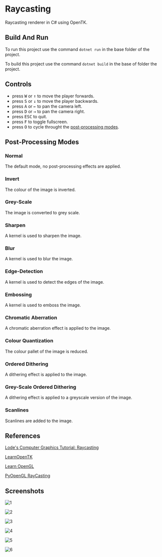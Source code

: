 # Raycasting

 Raycasting renderer in C# using OpenTK.

## Build And Run

To run this project use the command `dotnet run` in the base folder of the project.

To build this project use the command `dotnet build` in the base of folder the project.

## Controls

* press <kbd>W</kbd> or <kbd>↑</kbd> to move the player forwards.
* press <kbd>S</kbd> or <kbd>↓</kbd> to move the player backwards.
* press <kbd>A</kbd> or <kbd>←</kbd> to pan the camera left.
* press <kbd>D</kbd> or <kbd>→</kbd> to pan the camera right.
* press <kbd>ESC</kbd> to quit.
* press <kbd>F</kbd> to toggle fullscreen.
* press <kbd>O</kbd> to cycle throught the [post-processing modes](#post-processing-modes).

## Post-Processing Modes

### Normal

The default mode, no post-processing effects are applied.

### Invert

The colour of the image is inverted.

### Grey-Scale

The image is converted to grey scale.

### Sharpen

A kernel is used to sharpen the image.

### Blur

A kernel is used to blur the image.

### Edge-Detection

A kernel is used to detect the edges of the image.

### Embossing

A kernel is used to emboss the image.

### Chromatic Aberration

A chromatic aberration effect is applied to the image.

### Colour Quantization

The colour pallet of the image is reduced.

### Ordered Dithering

A dithering effect is applied to the image.

### Grey-Scale Ordered Dithering

A dithering effect is applied to a greyscale version of the image.

### Scanlines

Scanlines are added to the image.

## References

[Lode's Computer Graphics Tutorial: Raycasting](https://lodev.org/cgtutor/raycasting.html)

[LearnOpenTK](https://opentk.net/learn/index.html)

[Learn OpenGL](https://learnopengl.com/)

[PyOpenGL RayCasting](https://www.youtube.com/watch?v=p61mCoASwZ0)

## Screenshots

![1](/Screenshots/example%201.png)

![2](/Screenshots/example%202.png)

![3](/Screenshots/example%203.png)

![4](/Screenshots/example%204.png)

![5](/Screenshots/example%205.png)

![6](/Screenshots/example%206.png)

